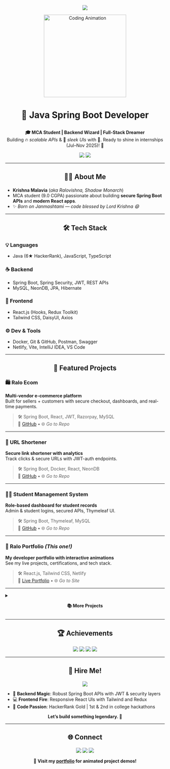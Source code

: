 <!-- Portfolio First -->
<p align="center">
  <a href="https://raloportfolio.netlify.app">
    <img src="https://img.shields.io/badge/🌍%20My%20Portfolio-raloportfolio.netlify.app-FF3E7D?style=for-the-badge&logo=vercel&logoColor=white&labelColor=0F172A"/>
  </a>
</p>

<p align="center">
  <img src="https://raloportfolio.netlify.app/assets/coding.gif" alt="Coding Animation" width="260"/>
</p>

# <p align="center">🚀 Java Spring Boot Developer</p>

<p align="center">
  <b>🎓 MCA Student | Backend Wizard | Full-Stack Dreamer</b><br>
  Building 🔥 <i>scalable APIs</i> & 🎨 <i>sleek UIs</i> with 💖. Ready to shine in internships (Jul–Nov 2025)! 💪
</p>

<p align="center">
  <a href="https://github.com/ralovishna"><img src="https://img.shields.io/badge/🐙%20GitHub-ralovishna-1E3A8A?style=for-the-badge&logo=github&color=1E3A8A&labelColor=0F172A"/></a>
  <a href="https://linkedin.com/in/krishna-malavia-1b744024a"><img src="https://img.shields.io/badge/🔗%20LinkedIn-Krishna%20Malavia-0A66C2?style=for-the-badge&logo=linkedin&color=0A66C2&labelColor=0F172A"/></a>
</p>

---

## <p align="center">👨‍💻 About Me</p>

- **Krishna Malavia** (*aka Ralovishna, Shadow Monarch*)  
- MCA student (9.0 CGPA) passionate about building **secure Spring Boot APIs** and **modern React apps**.  
- ✨ *Born on Janmashtami — code blessed by Lord Krishna 😄*

---

## <p align="center">🛠️ Tech Stack</p>

### 💡 Languages
- Java (6★ HackerRank), JavaScript, TypeScript

### ☕ Backend
- Spring Boot, Spring Security, JWT, REST APIs  
- MySQL, NeonDB, JPA, Hibernate

### 🎨 Frontend
- React.js (Hooks, Redux Toolkit)  
- Tailwind CSS, DaisyUI, Axios

### ⚙️ Dev & Tools
- Docker, Git & GitHub, Postman, Swagger  
- Netlify, Vite, IntelliJ IDEA, VS Code

---

## <p align="center">🚀 Featured Projects</p>

### 🛍️ Ralo Ecom
**Multi-vendor e-commerce platform**  
Built for sellers + customers with secure checkout, dashboards, and real-time payments.

> 🛠 Spring Boot, React, JWT, Razorpay, MySQL  
> 🔗 [GitHub](https://github.com/ralovishna/Ralo-ecom) • 🌐 *Go to Repo*

---

### 🔗 URL Shortener
**Secure link shortener with analytics**  
Track clicks & secure URLs with JWT-auth endpoints.

> 🛠 Spring Boot, Docker, React, NeonDB  
> 🔗 [GitHub](https://github.com/ralovishna/Ralo-tracker-url) • 🌐 *Go to Repo*

---

### 🧑‍🎓 Student Management System  
**Role-based dashboard for student records**  
Admin & student logins, secured APIs, Thymeleaf UI.

> 🛠 Spring Boot, Thymeleaf, MySQL  
> 🔗 [GitHub](https://github.com/ralovishna/Krishnas_SMS) • 🌐 *Go to Repo*


---

### 💼 Ralo Portfolio *(This one!)*
**My developer portfolio with interactive animations**  
See my live projects, certifications, and tech stack.

> 🛠 React.js, Tailwind CSS, Netlify  
> 🔗 [Live Portfolio](https://raloportfolio.netlify.app) • 🌐 *Go to Site*

---

<details>
<summary><p align="center"><b>📚 More Projects</b></p></summary>

- 📚 **Library Management API** — REST API with complete Swagger docs.  
  *Tech*: Spring Boot, Hibernate

</details>

---

## <p align="center">🏆 Achievements</p>
<p align="center">
  <a href="https://www.hackerrank.com/profile/Ralovishna"><img src="https://img.shields.io/badge/🏆%20HackerRank-5★%20Gold-2EC866?style=for-the-badge&color=2EC866&labelColor=0F172A"/></a>
  <img src="https://img.shields.io/badge/🥇%20Code%20Marathon-1st%202023-FFD700?style=for-the-badge&color=FFD700&labelColor=0F172A"/>
  <img src="https://img.shields.io/badge/🥈%20Code%20Clash-2nd%202025-FFD700?style=for-the-badge&color=FFD700&labelColor=0F172A"/>
  <a href="https://www.hackerrank.com/certificates/0ecb2d52f5fe">
    <img src="https://img.shields.io/badge/HackerRank-Certified-2EC866?style=for-the-badge&logo=HackerRank&logoColor=white&labelColor=0F172A"/>
  </a>
</p>

---

## <p align="center">💼 Hire Me!</p>

<p align="center">
  <a href="mailto:krishnamalavia.dev@gmail.com"><img src="https://img.shields.io/badge/📧%20Internships-Jul–Nov%202025-4A90E2?style=for-the-badge&color=4A90E2&labelColor=0F172A"/></a>
</p>

- 🔐 **Backend Magic**: Robust Spring Boot APIs with JWT & security layers  
- 💻 **Frontend Fire**: Responsive React UIs with Tailwind and Redux  
- 🎯 **Code Passion**: HackerRank Gold | 1st & 2nd in college hackathons

<p align="center"><b>Let’s build something legendary. 🚀</b></p>

---

## <p align="center">🌐 Connect</p>

<p align="center">
  <a href="mailto:krishnamalavia.dev@gmail.com"><img src="https://img.shields.io/badge/📧%20Email-Contact%20Me-D14836?style=for-the-badge&color=D14836&labelColor=0F172A"/></a>
  <a href="https://linkedin.com/in/krishna-malavia-1b744024a"><img src="https://img.shields.io/badge/🔗%20LinkedIn-Connect-0A66C2?style=for-the-badge&color=0A66C2&labelColor=0F172A"/></a>
  <a href="https://github.com/ralovishna"><img src="https://img.shields.io/badge/🐙%20GitHub-Follow-181717?style=for-the-badge&color=181717&labelColor=0F172A"/></a>
</p>

<p align="center">
  🎥 <b>Visit my <a href="https://raloportfolio.netlify.app">portfolio</a> for animated project demos!</b>
</p>
